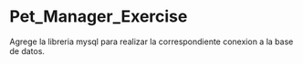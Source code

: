# Pet_Manager_Exercise

Agrege la libreria mysql para realizar la correspondiente conexion a la base de datos. 

